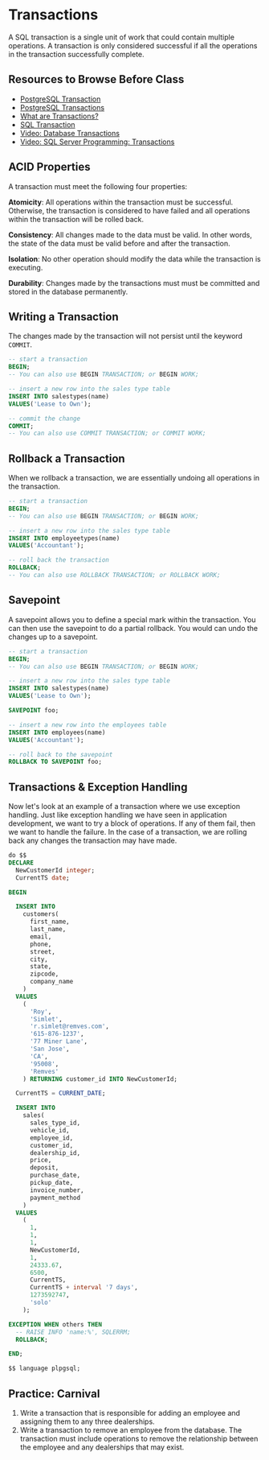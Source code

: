 # Transactions

A SQL transaction is a single unit of work that could contain multiple operations. A transaction is only considered successful if all the operations in the transaction successfully complete.

## Resources to Browse Before Class

- [PostgreSQL Transaction](https://www.postgresqltutorial.com/postgresql-transaction/)
- [PostgreSQL Transactions](https://www.tutorialspoint.com/postgresql/postgresql_transactions.htm)
- [What are Transactions?](https://www.geeksforgeeks.org/sql-transactions/)
- [SQL Transaction](https://www.w3resource.com/sql/controlling-transactions.php)
- [Video: Database Transactions](https://www.youtube.com/watch?v=5Pia4UFuMKo)
- [Video: SQL Server Programming: Transactions](https://www.youtube.com/watch?v=is03uRYFgqc)

## ACID Properties

A transaction must meet the following four properties:

**Atomicity**: All operations within the transaction must be successful. Otherwise, the transaction is considered to have failed and all operations within the transaction will be rolled back.

**Consistency**: All changes made to the data must be valid. In other words, the state of the data must be valid before and after the transaction.

**Isolation**: No other operation should modify the data while the transaction is executing.

**Durability**: Changes made by the transactions must must be committed and stored in the database permanently.

## Writing a Transaction

The changes made by the transaction will not persist until the keyword `COMMIT`.

```sql
-- start a transaction
BEGIN;
-- You can also use BEGIN TRANSACTION; or BEGIN WORK;

-- insert a new row into the sales type table
INSERT INTO salestypes(name)
VALUES('Lease to Own');

-- commit the change
COMMIT;
-- You can also use COMMIT TRANSACTION; or COMMIT WORK;
```

## Rollback a Transaction

When we rollback a transaction, we are essentially undoing all operations in the transaction.

```sql
-- start a transaction
BEGIN;
-- You can also use BEGIN TRANSACTION; or BEGIN WORK;

-- insert a new row into the sales type table
INSERT INTO employeetypes(name)
VALUES('Accountant');

-- roll back the transaction
ROLLBACK;
-- You can also use ROLLBACK TRANSACTION; or ROLLBACK WORK;
```
## Savepoint

A savepoint allows you to define a special mark within the transaction. You can then use the savepoint to do a partial rollback. You would can undo the changes up to a savepoint. 

```sql
-- start a transaction
BEGIN;
-- You can also use BEGIN TRANSACTION; or BEGIN WORK;

-- insert a new row into the sales type table
INSERT INTO salestypes(name)
VALUES('Lease to Own');

SAVEPOINT foo;

-- insert a new row into the employees table
INSERT INTO employees(name)
VALUES('Accountant');

-- roll back to the savepoint
ROLLBACK TO SAVEPOINT foo;
```

## Transactions & Exception Handling

Now let's look at an example of a transaction where we use exception handling. Just like exception handling we have seen in application development, we want to try a block of operations. If any of them fail, then we want to handle the failure. In the case of a transaction, we are rolling back any changes the transaction may have made.

```sql
do $$ 
DECLARE 
  NewCustomerId integer;
  CurrentTS date;

BEGIN

  INSERT INTO
    customers(
      first_name,
      last_name,
      email,
      phone,
      street,
      city,
      state,
      zipcode,
      company_name
    )
  VALUES
    (
      'Roy',
      'Simlet',
      'r.simlet@remves.com',
      '615-876-1237',
      '77 Miner Lane',
      'San Jose',
      'CA',
      '95008',
      'Remves'
    ) RETURNING customer_id INTO NewCustomerId;

  CurrentTS = CURRENT_DATE;

  INSERT INTO
    sales(
      sales_type_id,
      vehicle_id,
      employee_id,
      customer_id,
      dealership_id,
      price,
      deposit,
      purchase_date,
      pickup_date,
      invoice_number,
      payment_method
    )
  VALUES
    (
      1,
      1,
      1,
      NewCustomerId,
      1,
      24333.67,
      6500,
      CurrentTS,
      CurrentTS + interval '7 days',
      1273592747,
      'solo'
    );

EXCEPTION WHEN others THEN 
  -- RAISE INFO 'name:%', SQLERRM;
  ROLLBACK;

END;

$$ language plpgsql;
```

## Practice: Carnival

1. Write a transaction that is responsible for adding an employee and assigning them to any three dealerships.
1. Write a transaction to remove an employee from the database. The transaction must include operations to remove the relationship between the employee and any dealerships that may exist.
